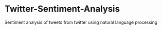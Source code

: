 # Twitter-Sentiment-Analysis
Sentiment analysis of tweets from twitter  using natural language processing 
